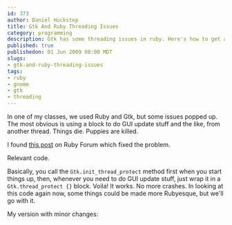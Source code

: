 ```yaml
--- 
id: 373
author: Daniel Huckstep
title: Gtk And Ruby Threading Issues
category: programming
description: Gtk has some threading issues in ruby. Here's how to get around them.
published: true
publishedon: 01 Jun 2009 08:00 MDT
slugs: 
- gtk-and-ruby-threading-issues
tags: 
- ruby
- gnome
- gtk
- threading
---
```

In one of my classes, we used Ruby and Gtk, but some issues popped up.
The most obvious is using a block to do GUI update stuff and the like,
from another thread. Things die. Puppies are killed.

I found [this post](http://www.ruby-forum.com/topic/125038) on Ruby
Forum which fixed the problem.

Relevant code.

<script type="text/javascript" src="http://gist.github.com/177751.js?file=gtk.rb"></script>

Basically, you call the `Gtk.init_thread_protect` method first when you
start things up, then, whenever you need to do GUI update stuff, just
wrap it in a `Gtk.thread_protect {}` block. Voila! It works. No more
crashes. In looking at this code again now, some things could be made
more Rubyesque, but we'll go with it.

My version with minor changes:

<script type="text/javascript" src="http://gist.github.com/177751.js?file=gtk-mod.rb"></script>
